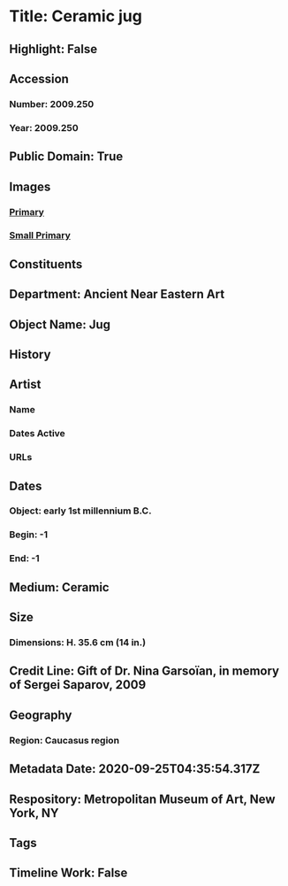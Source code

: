 # Title: Ceramic jug
## Highlight: False
## Accession
### Number: 2009.250
### Year: 2009.250
## Public Domain: True
## Images
### [Primary](https://images.metmuseum.org/CRDImages/an/original/2009_250.jpg)
### [Small Primary](https://images.metmuseum.org/CRDImages/an/web-large/2009_250.jpg)
## Constituents
## Department: Ancient Near Eastern Art
## Object Name: Jug
## History
## Artist
### Name
### Dates Active
### URLs
## Dates
### Object: early 1st millennium B.C.
### Begin: -1
### End: -1
## Medium: Ceramic
## Size
### Dimensions: H. 35.6 cm (14 in.)
## Credit Line: Gift of Dr. Nina Garsoïan, in memory of Sergei Saparov, 2009
## Geography
### Region: Caucasus region
## Metadata Date: 2020-09-25T04:35:54.317Z
## Respository: Metropolitan Museum of Art, New York, NY
## Tags
## Timeline Work: False
